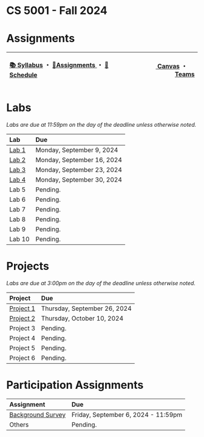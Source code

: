# CS 5001 - Fall 2024
# Assignments
 
<table>
<thead>
<tr>
<th width="1000px">
<p align="left">
<a href="https://github.com/CS-5001-Fall-2024/Resources/blob/main/Syllabus.md">📚 Syllabus</a> 
・
<a href="https://github.com/CS-5001-Fall-2024/Resources/blob/main/Assignments.md">🎯Assignments </a>
・
<a href="https://github.com/CS-5001-Fall-2024/Resources/blob/main/Schedule.md">📆Schedule </a>
</th>
</p>

<th width="500px">
<p align="right">
<a href="https://northeastern.instructure.com/courses/192359">
<img height="15" src="https://encrypted-tbn0.gstatic.com/images?q=tbn:ANd9GcS01M7s52LIEYfk7SBpDgMLW-EcwM1JzO3N1A&s"/> 
Canvas</a>  
・
<a href="https://teams.microsoft.com/l/team/19%3A9nlYBJIFq3KpzcLYnx-qEezgyGMYCAnvlTI-eppIXh81%40thread.tacv2/conversations?groupId=28ae1c9a-c508-4f79-9854-ec6d06de5211&tenantId=a8eec281-aaa3-4dae-ac9b-9a398b9215e7"><img height="15" src="https://cdn-dynmedia-1.microsoft.com/is/content/microsoftcorp/Icon-Teams-28x281?resMode=sharp2&op_usm=1.5,0.65,15,0&qlt=85"/> Teams</a>
</th>
</tr>
</thead>
</table>

# Labs
*Labs are due at 11:59pm on the day of the deadline unless otherwise noted.*

| Lab | Due |
| :- | :- |
| [Lab 1](https://github.com/CS-5001-Fall-2024/Assigments/blob/main/Lab1.md) | Monday, September 9, 2024 |
| [Lab 2](https://github.com/CS-5001-Fall-2024/Assignments/blob/main/Lab2.md) | Monday, September 16, 2024 |
| [Lab 3](https://github.com/CS-5001-Fall-2024/Assignments/blob/main/Lab3.md) | Monday, September 23, 2024 |
| [Lab 4](https://github.com/CS-5001-Fall-2024/Assignments/blob/main/Lab4.md) | Monday, September 30, 2024 |
| Lab 5 | Pending. |
| Lab 6 | Pending. |
| Lab 7 | Pending. |
| Lab 8 | Pending. |
| Lab 9 | Pending. |
| Lab 10 | Pending. |

# Projects
*Labs are due at 3:00pm on the day of the deadline unless otherwise noted.*

| Project | Due |
| :- | :- |
| [Project 1](https://github.com/CS-5001-Fall-2024/Assignments/blob/main/Project1.md) | Thursday, September 26, 2024 |
| [Project 2](https://github.com/CS-5001-Fall-2024/Assignments/blob/main/Project2.md) | Thursday, October 10, 2024 |
| Project 3 | Pending. |
| Project 4 | Pending. |
| Project 5 | Pending. |
| Project 6 | Pending. |

# Participation Assignments

| Assignment | Due |
| :- | :- |
| [Background Survey](https://forms.gle/uqhpRsoA5UH4jL1A9) | Friday, September 6, 2024 - 11:59pm |
| Others | Pending. |
